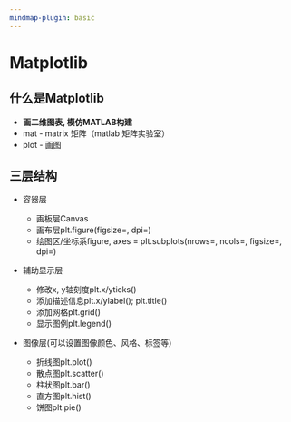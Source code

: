 ```yaml
---
mindmap-plugin: basic
---
```

# Matplotlib
## 什么是Matplotlib
- **画二维图表, 模仿MATLAB构建**
- mat - matrix 矩阵（matlab 矩阵实验室）
- plot - 画图

## 三层结构
- 容器层
    - 画板层Canvas
    - 画布层plt.figure(figsize=, dpi=)
    - 绘图区/坐标系figure, axes = plt.subplots(nrows=, ncols=, figsize=, dpi=)

- 辅助显示层
    - 修改x, y轴刻度plt.x/yticks()
    - 添加描述信息plt.x/ylabel(); plt.title()
    - 添加⽹格plt.grid()
    - 显示图例plt.legend()

- 图像层(可以设置图像颜⾊、⻛格、标签等)
    - 折线图plt.plot()
    - 散点图plt.scatter()
    - 柱状图plt.bar()
    - 直⽅图plt.hist()
    - 饼图plt.pie()